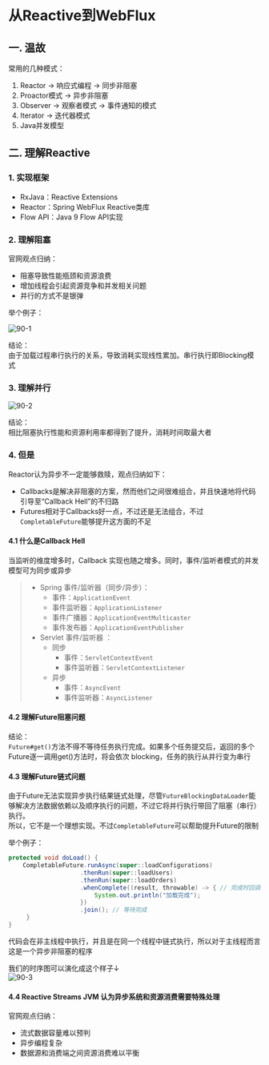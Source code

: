 # 从Reactive到WebFlux


## 一. 温故

常用的几种模式：
1. Reactor -> 响应式编程 -> 同步非阻塞
2. Proactor模式 -> 异步非阻塞
3. Observer -> 观察者模式 -> 事件通知的模式
4. Iterator -> 迭代器模式
5. Java并发模型

## 二. 理解Reactive

### 1. 实现框架
* RxJava：Reactive Extensions
* Reactor：Spring WebFlux Reactive类库
* Flow API：Java 9 Flow API实现

### 2. 理解阻塞
官网观点归纳：
* 阻塞导致性能瓶颈和资源浪费
* 增加线程会引起资源竞争和并发相关问题
* 并行的方式不是银弹

举个例子：<br>

![90-1](https://s2.ax1x.com/2020/01/15/lLvra8.md.png)

结论：<br>
由于加载过程串行执行的关系，导致消耗实现线性累加。串行执行即Blocking模式

### 3. 理解并行

![90-2](https://s2.ax1x.com/2020/01/15/lLvfrq.md.png)

结论： <br>
相比阻塞执行性能和资源利用率都得到了提升，消耗时间取最大者

### 4. 但是
Reactor认为异步不一定能够救赎，观点归纳如下：
* Callbacks是解决非阻塞的方案，然而他们之间很难组合，并且快速地将代码引导至“Callback Hell”的不归路
* Futures相对于Callbacks好一点，不过还是无法组合，不过`CompletableFuture`能够提升这方面的不足

#### 4.1 什么是Callback Hell
当监听的维度增多时，Callback 实现也随之增多。同时，事件/监听者模式的并发模型可为同步或异步
> * Spring 事件/监听器（同步/异步）：
>   * 事件：`ApplicationEvent`
>   * 事件监听器：`ApplicationListener`
>   * 事件广播器：`ApplicationEventMulticaster`
>   * 事件发布器：`ApplicationEventPublisher`
> * Servlet 事件/监听器 ：
>   * 同步
>       * 事件：`ServletContextEvent`
>       * 事件监听器：`ServletContextListener`
>   * 异步
>       * 事件：`AsyncEvent`
>       * 事件监听器：`AsyncListener`

#### 4.2 理解Future阻塞问题
结论：<br>
`Future#get()`方法不得不等待任务执行完成。如果多个任务提交后，返回的多个Future逐一调用get()方法时，将会依次 blocking，任务的执行从并行变为串行

#### 4.3 理解Future链式问题
由于Future无法实现异步执行结果链式处理，尽管`FutureBlockingDataLoader`能够解决方法数据依赖以及顺序执行的问题，不过它将并行执行带回了阻塞（串行）执行。<br>
所以，它不是一个理想实现。不过`CompletableFuture`可以帮助提升Future的限制

举个例子：

```java
protected void doLoad() {
    CompletableFuture.runAsync(super::loadConfigurations)
                    .thenRun(super::loadUsers)
                    .thenRun(super::loadOrders)
                    .whenComplete((result, throwable) -> { // 完成时回调
                        System.out.println("加载完成");                
                    })                
                    .join(); // 等待完成    
     }
}
```
代码会在非主线程中执行，并且是在同一个线程中链式执行，所以对于主线程而言这是一个异步非阻塞的程序<br>

我们的时序图可以演化成这个样子↓<br>
![90-3](https://s2.ax1x.com/2020/01/15/lLvIaT.md.png)

#### 4.4 Reactive Streams JVM 认为异步系统和资源消费需要特殊处理
官网观点归纳：
* 流式数据容量难以预判
* 异步编程复杂
* 数据源和消费端之间资源消费难以平衡







<comment/>